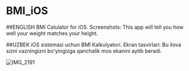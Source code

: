 # BMI_iOS
##ENGLISH
BMI Calulator for iOS. Screenshots:
This app will tell you how well your weight matches your height.

##UZBEK
iOS sistemasi uchun BMI Kalkulyatori. Ekran tasvirlari:
Bu ilova sizni vazningizni bo'yingizga qanchalik mos ekanini aytib beradi.

![IMG_2191](https://github.com/davlatshoh-bakhtiyorov/BMI_iOS/assets/101952434/67db8775-e88a-4a37-977e-fe41052833f8)
